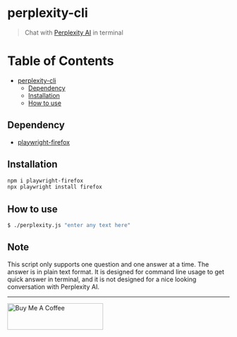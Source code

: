 # perplexity-cli

> Chat with [Perplexity AI](https://www.perplexity.ai/) in terminal

# Table of Contents

- [perplexity-cli](#perplexity-cli)
  - [Dependency](#dependency)
  - [Installation](#installation)
  - [How to use](#how-to-use)

## Dependency

- [playwright-firefox](https://github.com/Microsoft/playwright)

## Installation

```bash
npm i playwright-firefox
npx playwright install firefox
```

## How to use

```bash
$ ./perplexity.js "enter any text here"
```

## Note

This script only supports one question and one answer at a time. The answer is in plain text format. It is designed for command line usage to get quick answer in terminal, and it is not designed for a nice looking conversation with Perplexity AI.

---

<a href="https://www.buymeacoffee.com/kevcui" target="_blank"><img src="https://cdn.buymeacoffee.com/buttons/v2/default-orange.png" alt="Buy Me A Coffee" height="60px" width="217px"></a>

